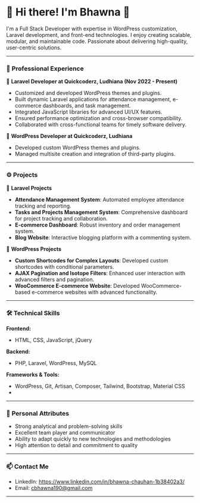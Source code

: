 # 🚀 Hi there! I'm Bhawna 👋

I'm a Full Stack Developer with expertise in WordPress customization, Laravel development, and front-end technologies. I enjoy creating scalable, modular, and maintainable code. Passionate about delivering high-quality, user-centric solutions.

---

### 🔨 **Professional Experience**  
📝 **Laravel Developer at Quickcoderz, Ludhiana (Nov 2022 - Present)**  
- Customized and developed WordPress themes and plugins.  
- Built dynamic Laravel applications for attendance management, e-commerce dashboards, and task management.  
- Integrated JavaScript libraries for advanced UI/UX features.  
- Ensured performance optimization and cross-browser compatibility.  
- Collaborated with cross-functional teams for timely software delivery.  

📝 **WordPress Developer at Quickcoderz, Ludhiana**  
- Developed custom WordPress themes and plugins.  
- Managed multisite creation and integration of third-party plugins.  

---

### ⚙️ **Projects**  

🔨 **Laravel Projects**  
- **Attendance Management System**: Automated employee attendance tracking and reporting.  
- **Tasks and Projects Management System**: Comprehensive dashboard for project tracking and collaboration.  
- **E-commerce Dashboard**: Robust inventory and order management system.  
- **Blog Website**: Interactive blogging platform with a commenting system.

🔨 **WordPress Projects**  
- **Custom Shortcodes for Complex Layouts**: Developed custom shortcodes with conditional parameters.  
- **AJAX Pagination and Isotope Filters**: Enhanced user interaction with advanced filters and pagination.  
- **WooCommerce E-commerce Website**: Developed WooCommerce-based e-commerce websites with advanced functionality.

---

### 🛠️ **Technical Skills**  
**Frontend:**  
- HTML, CSS, JavaScript, jQuery  

**Backend:**  
- PHP, Laravel, WordPress, MySQL  

**Frameworks & Tools:**  
- WordPress, Git, Artisan, Composer, Tailwind, Bootstrap, Material CSS
- 
---

### 🌱 **Personal Attributes**  
- Strong analytical and problem-solving skills  
- Excellent team player and communicator  
- Ability to adapt quickly to new technologies and methodologies  
- High attention to detail and commitment to quality

---

### 📫 **Contact Me**  
- LinkedIn: https://www.linkedin.com/in/bhawna-chauhan-1b38402a3/
- Email: cbhawna190@gmail.com 

---
